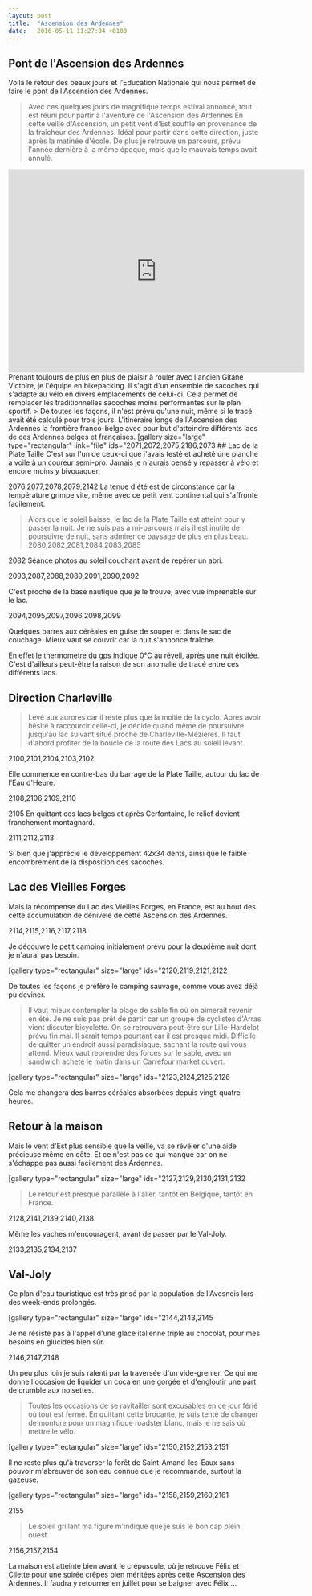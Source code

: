 ```yaml
---
layout: post
title:  "Ascension des Ardennes"
date:   2016-05-11 11:27:04 +0100
---
```

## Pont de l'Ascension des Ardennes
Voilà le retour des beaux jours et l'Education Nationale qui nous permet de faire le pont de l'Ascension des Ardennes.
> Avec ces quelques jours de magnifique temps estival annoncé, tout est réuni pour partir à l'aventure de l'Ascension des Ardennes
En cette veille d'Ascension, un petit vent d'Est souffle en provenance de la fraîcheur des Ardennes.
Idéal pour partir dans cette direction, juste après la matinée d'école.
De plus je retrouve un parcours, prévu l'année dernière à la même époque, mais que le mauvais temps avait annulé.

<center><iframe src="https://www.strava.com/activities/566807959/embed/c8a0a9c75d781f4eaddbc8fbcfe4281a986de325" width="590" height="405" frameborder="0" scrolling="no"></iframe></center>
Prenant toujours de plus en plus de plaisir à rouler avec l'ancien Gitane Victoire, je l'équipe en bikepacking.
Il s'agit d'un ensemble de sacoches qui s'adapte au vélo en divers emplacements de celui-ci.
Cela permet de remplacer les traditionnelles sacoches moins performantes sur le plan sportif.
> De toutes les façons, il n'est prévu qu'une nuit, même si le tracé avait été calculé pour trois jours.
L'itinéraire longe de l'Ascension des Ardennes la frontière franco-belge avec pour but d'atteindre différents lacs de ces Ardennes belges et françaises.
[gallery size="large" type="rectangular" link="file" ids="2071,2072,2075,2186,2073
## Lac de la Plate Taille
C'est sur l'un de ceux-ci que j'avais testé et acheté une planche à voile à un coureur semi-pro.
Jamais je n'aurais pensé y repasser à vélo et encore moins y bivouaquer.


2076,2077,2078,2079,2142
La tenue d'été est de circonstance car la température grimpe vite, même avec ce petit vent continental qui s'affronte facilement.
> Alors que le soleil baisse, le lac de la Plate Taille est atteint pour y passer la nuit.
Je ne suis pas à mi-parcours mais il est inutile de poursuivre de nuit, sans admirer ce paysage de plus en plus beau.
2080,2082,2081,2084,2083,2085

2082
Séance photos au soleil couchant avant de repérer un abri.



2093,2087,2088,2089,2091,2090,2092

C'est proche de la base nautique que je le trouve, avec vue imprenable sur le lac.

2094,2095,2097,2096,2098,2099

Quelques barres aux céréales en guise de souper et dans le sac de couchage.
Mieux vaut se couvrir car la nuit s'annonce fraîche.

En effet le thermomètre du gps indique 0°C au réveil, après une nuit étoilée.
C'est d'ailleurs peut-être la raison de son anomalie de tracé entre ces différents lacs.
## Direction Charleville
> Levé aux aurores car il reste plus que la moitié de la cyclo.
Après avoir hésité à raccourcir celle-ci, je décide quand même de poursuivre jusqu'au lac suivant situé proche de Charleville-Mézières.
Il faut d'abord profiter de la boucle de la route des Lacs au soleil levant.

2100,2101,2104,2103,2102

Elle commence en contre-bas du barrage de la Plate Taille, autour du lac de l'Eau d'Heure.

2108,2106,2109,2110


2105
En quittant ces lacs belges et après Cerfontaine, le relief devient franchement montagnard.

2111,2112,2113

Si bien que j'apprécie le développement 42x34 dents, ainsi que le faible encombrement de la disposition des sacoches.
## Lac des Vieilles Forges
Mais la récompense du Lac des Vieilles Forges, en France, est au bout des cette accumulation de dénivelé de cette Ascension des Ardennes.



2114,2115,2116,2117,2118

Je découvre le petit camping initialement prévu pour la deuxième nuit dont je n'aurai pas besoin.



[gallery type="rectangular" size="large" ids="2120,2119,2121,2122

De toutes les façons je préfère le camping sauvage, comme vous avez déjà pu deviner.
> Il vaut mieux contempler la plage de sable fin où on aimerait revenir en été.
Je ne suis pas prêt de partir car un groupe de cyclistes d'Arras vient discuter bicyclette.
On se retrouvera peut-être sur Lille-Hardelot prévu fin mai.
Il serait temps pourtant car il est presque midi.
> Difficile de quitter un endroit aussi paradisiaque, sachant la route qui vous attend.
Mieux vaut reprendre des forces sur le sable, avec un sandwich acheté le matin dans un Carrefour market ouvert.



[gallery type="rectangular" size="large" ids="2123,2124,2125,2126

Cela me changera des barres céréales absorbées depuis vingt-quatre heures.
## Retour à la maison
Mais le vent d'Est plus sensible que la veille, va se révéler d'une aide précieuse même en côte.
Et ce n'est pas ce qui manque car on ne s'échappe pas aussi facilement des Ardennes.

[gallery type="rectangular" size="large" ids="2127,2129,2130,2131,2132

> Le retour est presque parallèle à l'aller, tantôt en Belgique, tantôt en France.



2128,2141,2139,2140,2138

Même les vaches m'encouragent, avant de passer par le Val-Joly.

2133,2135,2134,2137
## Val-Joly
Ce plan d'eau touristique est très prisé par la population de l'Avesnois lors des week-ends prolongés.



[gallery type="rectangular" size="large" ids="2144,2143,2145

Je ne résiste pas à l'appel d'une glace italienne triple au chocolat, pour mes besoins en glucides bien sûr.



2146,2147,2148

Un peu plus loin je suis ralenti par la traversée d'un vide-grenier.
Ce qui me donne l'occasion de liquider un coca en une gorgée et d'engloutir une part de crumble aux noisettes.
> Toutes les occasions de se ravitailler sont excusables en ce jour férié où tout est fermé.
En quittant cette brocante, je suis tenté de changer de monture pour un magnifique roadster blanc, mais je ne sais où mettre le vélo.



[gallery type="rectangular" size="large" ids="2150,2152,2153,2151

Il ne reste plus qu'à traverser la forêt de Saint-Amand-les-Eaux sans pouvoir m'abreuver de son eau connue que je recommande, surtout la gazeuse.

[gallery type="rectangular" size="large" ids="2158,2159,2160,2161


2155
> Le soleil grillant ma figure m'indique que je suis le bon cap plein ouest.

2156,2157,2154

La maison est atteinte bien avant le crépuscule, où je retrouve Félix et Cilette pour une soirée crêpes bien méritées après cette Ascension des Ardennes.
Il faudra y retourner en juillet pour se baigner avec Félix ...
